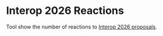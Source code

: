 # Interop 2026 Reactions

Tool show the number of reactions to [Interop 2026 proposals](https://github.com/orgs/web-platform-tests/projects/8).
